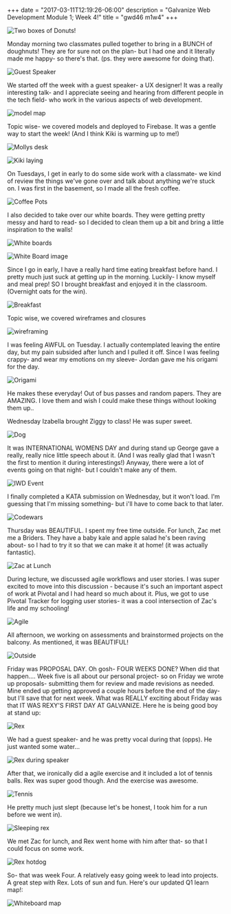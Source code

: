 +++
date = "2017-03-11T12:19:26-06:00"
description = "Galvanize Web Development Module 1; Week 4!"
title = "gwd46 m1w4"
+++
<!--
+++
categories = ["galvanize", "webdev"]
date = "2017-03-11"
description = "Galvanize Web Development Module 1; Week 4!"
draft = false
title = "gwd46 m1w4"
featured = "2017_03/2017_03_11/cover.jpg"
featuredpath = "/images"
type = "post"
+++ -->

![Two boxes of Donuts!](/images/2017_03/2017_03_11/m.donut.jpg)

Monday morning two classmates pulled together to bring in a BUNCH of doughnuts! They are for sure not on the plan- but I had one and it literally made me happy- so there's that. (ps. they were awesome for doing that).

![Guest Speaker](/images/2017_03/2017_03_11/m.guest.jpg)

We started off the week with a guest speaker- a UX designer! It was a really interesting talk- and I appreciate seeing and hearing from different people in the tech field- who work in the various aspects of web development.

![model map](/images/2017_03/2017_03_11/model.jpg)

Topic wise- we covered models and deployed to Firebase. It was a gentle way to start the week! (And I think Kiki is warming up to me!)

![Mollys desk](/images/2017_03/2017_03_11/m.molly.jpg)

![Kiki laying](/images/2017_03/2017_03_11/m.kiki.jpg)

On Tuesdays, I get in early to do some side work with a classmate- we kind of review the things we've gone over and talk about anything we're stuck on. I was first in the basement, so I made all the fresh coffee.

![Coffee Pots](/images/2017_03/2017_03_11/t.coffee.jpg)

I also decided to take over our white boards. They were getting pretty messy and hard to read- so I decided to clean them up a bit and bring a little inspiration to the walls!

![White boards](/images/2017_03/2017_03_11/t.board.jpg)

![White Board image](/images/2017_03/2017_03_11/t.stars.jpg)

Since I go in early, I have a really hard time eating breakfast before hand. I pretty much just suck at getting up in the morning. Luckily- I know myself and meal prep! SO I brought breakfast and enjoyed it in the classroom. (Overnight oats for the win).

![Breakfast](/images/2017_03/2017_03_11/t.break.jpg)

Topic wise, we covered wireframes and closures

![wireframing](/images/2017_03/2017_03_11/t.wireframe.jpg)

I was feeling AWFUL on Tuesday. I actually contemplated leaving the entire day,  but my pain subsided after lunch and I pulled it off. Since I was feeling crappy- and wear my emotions on my sleeve- Jordan gave me his origami for the day.

![Origami](/images/2017_03/2017_03_11/t.origami.jpg)

He makes these everyday! Out of bus passes and random papers. They are AMAZING. I love them and wish I could make these things without looking them up..

Wednesday Izabella brought Ziggy to class! He was super sweet.

![Dog](/images/2017_03/2017_03_11/w.ziggy.jpg)

It was INTERNATIONAL WOMENS DAY and during stand up George gave a really, really nice little speech about it. (And I was really glad that I wasn't the first to mention it during interestings!) Anyway, there were a lot of events going on that night- but I couldn't make any of them.

![IWD Event](/images/2017_03/2017_03_11/w.iwd.jpg)

I finally completed a KATA submission on Wednesday, but it won't load. I'm guessing that I'm missing something-  but i'll have to come back to that later.

![Codewars](/images/2017_03/2017_03_11/w.codewar.jpg)

Thursday was BEAUTIFUL. I spent my free time outside. For lunch, Zac met me a Briders. They have a baby kale and apple salad he's been raving about- so I had to try it so that we can make it at home! (it was actually fantastic).

![Zac at Lunch](/images/2017_03/2017_03_11/r.lunch.jpg)

During lecture, we discussed agile workflows and user stories. I was super excited to move into this discussion - because it's such an important aspect of work at Pivotal and I had heard so much about it. Plus, we got to use Pivotal Tracker for logging user stories- it was a cool intersection of Zac's life and my schooling!

![Agile](/images/2017_03/2017_03_11/r.agile.png)

All afternoon, we working on assessments and brainstormed projects on the balcony. As mentioned, it was BEAUTIFUL!

![Outside](/images/2017_03/2017_03_11/r.group.jpg)

Friday was PROPOSAL DAY. Oh gosh- FOUR WEEKS DONE? When did that happen.... Week five is all about our personal project- so on Friday we wrote up proposals- submitting them for review and made revisions as needed. Mine ended up getting approved a couple hours before the end of the day- but I'll save that for next week. What was REALLY exciting about Friday was that IT WAS REXY'S FIRST DAY AT GALVANIZE. Here he is being good boy at stand up:

![Rex](/images/2017_03/2017_03_11/f.rexstand.jpg)

We had a guest speaker- and he was pretty vocal during that (opps). He just wanted some water...

![Rex during speaker](/images/2017_03/2017_03_11/f.rexspeaker.jpg)

After that, we ironically did a agile exercise and it included a lot of tennis balls. Rex was super good though. And the exercise was awesome.

![Tennis](/images/2017_03/2017_03_11/f.tennis.jpg)

He pretty much just slept (because let's be honest, I took him for a run before we went in).

![Sleeping rex](/images/2017_03/2017_03_11/f.rexsleep.jpg)

We met Zac for lunch, and Rex went home with him after that- so that I could focus on some work.

![Rex hotdog](/images/2017_03/2017_03_11/f.lunch.jpg)

So- that was week Four. A relatively easy going week to lead into projects. A great step with Rex. Lots of sun and fun. Here's our updated Q1 learn map!:

![Whiteboard map](/images/2017_03/2017_03_11/f.learn.jpg)
